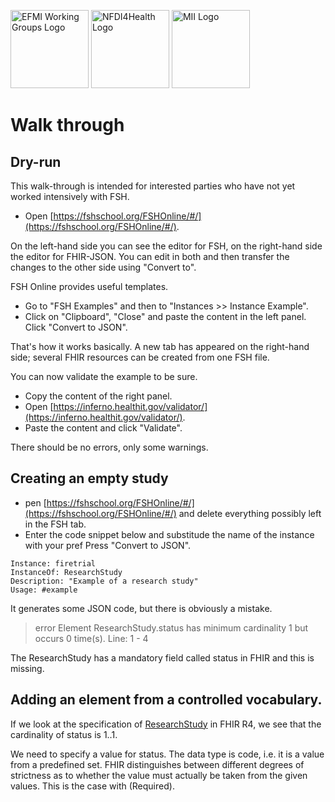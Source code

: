 <span class="logo"><img src="https://efmi.org/wp-content/uploads/2019/11/EFMI_Logo_new_wg-587x235.png" alt="EFMI Working Groups Logo" width="125"></span>
<span class="logo"><img src="https://www.nfdi4health.de/images/logo/nfdi4health.svg" alt="NFDI4Health Logo" width="125"></span>
<span class="logo"><img src="https://www.medizininformatik-initiative.de/themes/custom/mii/assets/img/Logo_MII_270px_Hoehe_de.png" alt="MII Logo" width="125"></span>

# Walk through
## Dry-run
This walk-through is intended for interested parties who have not yet worked intensively with FSH.

* Open [https://fshschool.org/FSHOnline/#/](https://fshschool.org/FSHOnline/#/).

On the left-hand side you can see the editor for FSH, on the right-hand side the editor for FHIR-JSON. You can edit in both and then transfer the changes to the other side using "Convert to".

FSH Online provides useful templates.

* Go to "FSH Examples" and then to "Instances >> Instance Example".
* Click on "Clipboard", "Close" and paste the content in the left panel. Click "Convert to JSON".

That's how it works basically. A new tab has appeared on the right-hand side; several FHIR resources can be created from one FSH file.

You can now validate the example to be sure.

* Copy the content of the right panel.
* Open [https://inferno.healthit.gov/validator/](https://inferno.healthit.gov/validator/).
* Paste the content and click "Validate".

There should be no errors, only some warnings.

## Creating an empty study

* pen [https://fshschool.org/FSHOnline/#/](https://fshschool.org/FSHOnline/#/) and delete everything possibly left in the FSH tab.
* Enter the code snippet below and substitude the name of the instance with your pref Press "Convert to JSON".

```
Instance: firetrial
InstanceOf: ResearchStudy
Description: "Example of a research study"
Usage: #example
```

It generates some JSON code, but there is obviously a mistake.

> error Element ResearchStudy.status has minimum cardinality 1 but occurs 0 time(s).
> Line: 1 - 4

The ResearchStudy has a mandatory field called status in FHIR and this is missing.

## Adding an element from a controlled vocabulary.
If we look at the specification of [ResearchStudy](https://hl7.org/fhir/R4/researchstudy.html#resource) in FHIR R4, we see that the cardinality of status is 1..1.

We need to specify a value for status. The data type is code, i.e. it is a value from a predefined set. FHIR distinguishes between different degrees of strictness as to whether the value must actually be taken from the given values. This is the case with (Required).
